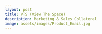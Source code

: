 ```yaml
---
layout: post
title: VTS (View The Space)
description: Marketing & Sales Collateral
image: assets/images/Product_Email.jpg
---
```

